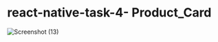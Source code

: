 # react-native-task-4- Product_Card

![Screenshot (13)](https://github.com/user-attachments/assets/887e89f8-3cb6-4bec-86d2-1a7f68f63e65)
